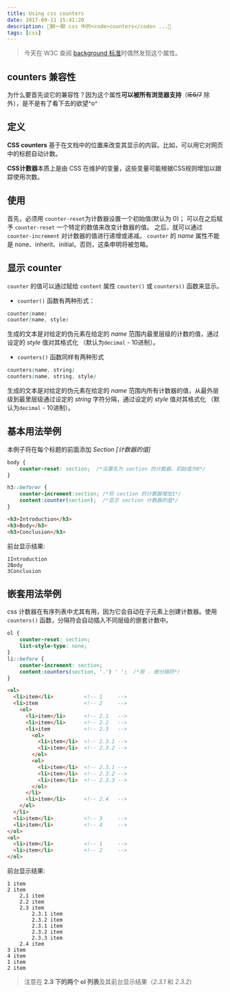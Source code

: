 ```yaml
---
title: Using css counters
date: 2017-09-11 15:41:20
description: 💬聊一聊 css 中的<code>counters</code> ...💬
tags: [css]
---
```


> 今天在 W3C 查阅 [background 标准](https://www.w3.org/TR/css3-background/#the-background)时偶然发现这个属性。

## counters 兼容性

为什么要首先谈它的兼容性？因为这个属性**可以被所有浏览器支持**（~~IE6/7~~ 除外），是不是有了看下去的欲望^o^

## 定义

**CSS counters** 基于在文档中的位置来改变其显示的内容。比如，可以用它对网页中的标题自动计数。

**CSS计数器**本质上是由 CSS 在维护的变量，这些变量可能根据CSS规则增加以跟踪使用次数。

## 使用

首先，必须用 `counter-reset`为计数器设置一个初始值(默认为 0)；
可以在之后赋予 `counter-reset` 一个特定的数值来改变计数器的值。
之后，就可以通过 `counter-increment` 对计数器的值进行递增或递减。
`counter` 的 *name* 属性不能是 none、inherit、initial，否则，这条申明将被忽略。

## 显示 counter

`counter` 的值可以通过赋给 `content` 属性 `counter()` 或 `counters()` 函数来显示。

- `counter()` 函数有两种形式：

``` css
counter(name)
counter(name, style)
```

生成的文本是对给定的伪元素在给定的 *name* 范围内最里层级的计数的值，通过设定的 *style* 值对其格式化 （默认为`decimal` - 10进制）。

- `counters()` 函数同样有两种形式

``` css
counters(name, string)
counters(name, string, style)
```

生成的文本是对给定的伪元素在给定的 *name* 范围内所有计数器的值，从最外层级到最里层级通过设定的 *string* 字符分隔，通过设定的 *style* 值对其格式化 （默认为`decimal` - 10进制）。

## 基本用法举例

本例子将在每个标题的前面添加 *Section [计数器的值]*

``` css
body {
    counter-reset: section;  /*设置名为 section 的计数器，初始值为0*/
}

h3::beforer {
    counter-increment:section; /*将 section 的计数器增加1*/
    content:counter(section);  /*显示 section 计数器的值*/
}
```

``` html
<h3>Introduction</h3>
<h3>Body</h3>
<h3>Conclusion</h3>
```

前台显示结果:

``` text
1Introduction
2Body
3Conclusion
```

## 嵌套用法举例

css 计数器在有序列表中尤其有用，因为它会自动在子元素上创建计数器。使用 `counters()` 函数，分隔符会自动插入不同层级的嵌套计数中。

``` css
ol {
    counter-reset: section;
    list-style-type: none;
}
li::before {
    counter-increment: section;
    content:counters(section, '.') ' ';  /*用 . 做分隔符*/
}
```

``` html
<ol>
  <li>item</li>          <!-- 1     -->
  <li>item               <!-- 2     -->
    <ol>
      <li>item</li>      <!-- 2.1   -->
      <li>item</li>      <!-- 2.2   -->
      <li>item           <!-- 2.3   -->
        <ol>
          <li>item</li>  <!-- 2.3.1 -->
          <li>item</li>  <!-- 2.3.2 -->
        </ol>
        <ol>
          <li>item</li>  <!-- 2.3.1 -->
          <li>item</li>  <!-- 2.3.2 -->
          <li>item</li>  <!-- 2.3.3 -->
        </ol>
      </li>
      <li>item</li>      <!-- 2.4   -->
    </ol>
  </li>
  <li>item</li>          <!-- 3     -->
  <li>item</li>          <!-- 4     -->
</ol>
<ol>
  <li>item</li>          <!-- 1     -->
  <li>item</li>          <!-- 2     -->
</ol>
```

前台显示结果:

``` text
1 item
2 item
    2.1 item
    2.2 item
    2.3 item
        2.3.1 item
        2.3.2 item
        2.3.1 item
        2.3.2 item
        2.3.3 item
    2.4 item
3 item
4 item
1 item
2 item
```

> 注意在 **2.3 下的两个 ol 列表**及其前台显示结果（*2.3.1* 和 *2.3.2*）

